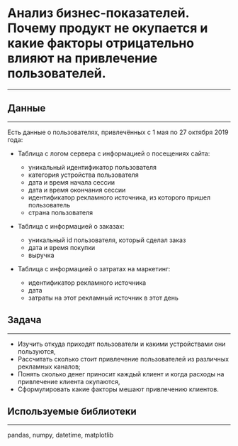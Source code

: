 # Анализ бизнес-показателей. Почему продукт не окупается и какие факторы отрицательно влияют на привлечение пользователей.
____

## Данные
____
Есть данные о пользователях, привлечённых с 1 мая по 27 октября 2019 года:

- Таблица с логом сервера с информацией о посещениях сайта:

    - уникальный идентификатор пользователя
    - категория устройства пользователя
    - дата и время начала сессии
    - дата и время окончания сессии
    - идентификатор рекламного источника, из которого пришел пользователь
    - страна пользователя

- Таблица с информацией о заказах:

    - уникальный id пользователя, который сделал заказ
    - дата и время покупки
    - выручка

- Таблица с информацией о затратах на маркетинг:
    - идентификатор рекламного источника
    - дата
    - затраты на этот рекламный источник в этот день

## Задача
____

- Изучить откуда приходят пользователи и какими устройствами они пользуются,
- Рассчитать сколько стоит привлечение пользователей из различных рекламных каналов;
- Понять сколько денег приносит каждый клиент и когда расходы на привлечение клиента окупаются,
- Сформулировать какие факторы мешают привлечению клиентов.


## Используемые библиотеки
____
pandas, numpy, datetime, matplotlib


```python

```
